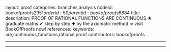 layout: proof
categories: branches,analysis
nodeid: bookofproofs$2951
orderid: 50
parentid: bookofproofs$6684
title: 
description: PROOF OF RATIONAL FUNCTIONS ARE CONTINUOUS &#9733; graduate maths &#10004; step by step &#10010; by the axiomatic method &#10140; visit BookOfProofs now!
references: 
keywords: are,continuous,functions,rational,proof
contributors: bookofproofs

---


---
